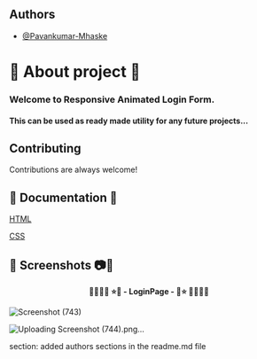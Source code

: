 ## Authors

- [@Pavankumar-Mhaske](https://github.com/Pavankumar-Mhaske)

# 🚀 About project 💖

### Welcome to Responsive Animated Login Form.

#### This can be used as ready made utility for any future projects...

## Contributing

Contributions are always welcome!

## 📃 Documentation 📄

[HTML](https://developer.mozilla.org/en-US/docs/Web/HTML)

[CSS](https://developer.mozilla.org/en-US/docs/Web/CSS)


## 📸 Screenshots 📷🎥

<p align="center">
  <b> 🌴🎄🌳🌲 ⭐💖 - LoginPage - 💖⭐ 🌲🌳🎄🌴 </b>
</p>

![Screenshot (743)](https://github.com/Pavankumar-Mhaske/Responsive-Animated-Login-Form/assets/104865937/2f50605c-c0af-4778-b9fc-b4536c459c6e)


![Uploading Screenshot (744).png…]()






section: added authors sections in the readme.md file
